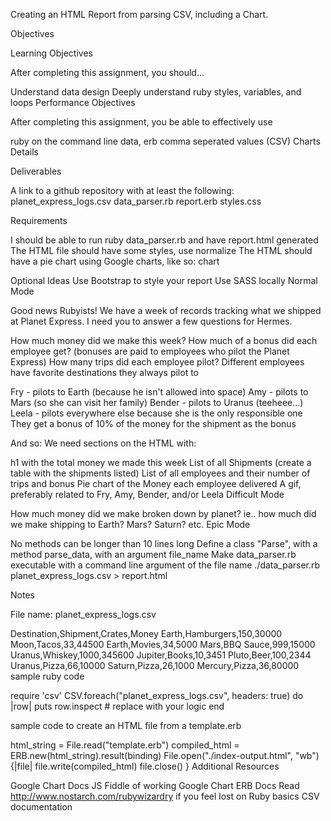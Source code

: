 Creating an HTML Report from parsing CSV, including a Chart.

Objectives

Learning Objectives

After completing this assignment, you should…

Understand data design
Deeply understand ruby styles, variables, and loops
Performance Objectives

After completing this assignment, you be able to effectively use

ruby on the command line
data, erb
comma seperated values (CSV)
Charts
Details

Deliverables

A link to a github repository with at least the following:
planet_express_logs.csv
data_parser.rb
report.erb
styles.css

Requirements

I should be able to run ruby data_parser.rb and have report.html generated
The HTML file should have some styles, use normalize
The HTML should have a pie chart using Google charts, like so:
chart

Optional Ideas
Use Bootstrap to style your report
Use SASS locally
Normal Mode

Good news Rubyists!
We have a week of records tracking what we shipped at Planet Express. I need you to answer a few questions for Hermes.

How much money did we make this week?
How much of a bonus did each employee get? (bonuses are paid to employees who pilot the Planet Express)
How many trips did each employee pilot?
Different employees have favorite destinations they always pilot to

Fry - pilots to Earth (because he isn't allowed into space)
Amy - pilots to Mars (so she can visit her family)
Bender - pilots to Uranus (teeheee...)
Leela - pilots everywhere else because she is the only responsible one
They get a bonus of 10% of the money for the shipment as the bonus

And so: We need sections on the HTML with:

h1 with the total money we made this week
List of all Shipments (create a table with the shipments listed)
List of all employees and their number of trips and bonus
Pie chart of the Money each employee delivered
A gif, preferably related to Fry, Amy, Bender, and/or Leela
Difficult Mode

How much money did we make broken down by planet? ie.. how much did we make shipping to Earth? Mars? Saturn? etc.
Epic Mode

No methods can be longer than 10 lines long
Define a class "Parse", with a method parse_data, with an argument file_name
Make data_parser.rb executable with a command line argument of the file name
./data_parser.rb planet_express_logs.csv > report.html

Notes

File name: planet_express_logs.csv

Destination,Shipment,Crates,Money
Earth,Hamburgers,150,30000
Moon,Tacos,33,44500
Earth,Movies,34,5000
Mars,BBQ Sauce,999,15000
Uranus,Whiskey,1000,345600
Jupiter,Books,10,3451
Pluto,Beer,100,2344
Uranus,Pizza,66,10000
Saturn,Pizza,26,1000
Mercury,Pizza,36,80000
sample ruby code

require 'csv'
CSV.foreach("planet_express_logs.csv", headers: true) do |row|
  puts row.inspect # replace with your logic
end

sample code to create an HTML file from a template.erb

html_string = File.read("template.erb")
compiled_html = ERB.new(html_string).result(binding)
File.open("./index-output.html", "wb") {|file|
    file.write(compiled_html)
    file.close()
}
Additional Resources

Google Chart Docs
JS Fiddle of working Google Chart
ERB Docs
Read http://www.nostarch.com/rubywizardry if you feel lost on Ruby basics
CSV documentation
